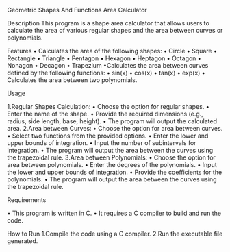 Geometric Shapes And Functions Area Calculator

Description
This program is a shape area calculator that allows users to calculate the area of various regular shapes and the area between curves or polynomials.

Features
• Calculates the area of the following shapes:
  • Circle
  • Square
  • Rectangle 
  • Triangle
  • Pentagon
  • Hexagon
  • Heptagon
  • Octagon
  • Nonagon
  • Decagon
  • Trapezium
•Calculates the area between curves defined by the following functions:
 • sin(x)
 • cos(x)
 • tan(x)
 • exp(x)
• Calculates the area between two polynomials.

Usage

1.Regular Shapes Calculation:
 • Choose the option for regular shapes.
 • Enter the name of the shape.
 • Provide the required dimensions (e.g., radius, side length, base, height).
 • The program will output the calculated area.
2.Area between Curves:
 • Choose the option for area between curves.
 • Select two functions from the provided options.
 • Enter the lower and upper bounds of integration.
 • Input the number of subintervals for integration.
 • The program will output the area between the curves        using the trapezoidal rule.
3.Area between Polynomials:
 • Choose the option for area between polynomials.
 • Enter the degrees of the polynomials.
 • Input the lower and upper bounds of integration.
 • Provide the coefficients for the polynomials.
 • The program will output the area between the curves using the trapezoidal rule.

Requirements

• This program is written in C.
• It requires a C compiler to build and run the code.

How to Run
1.Compile the code using a C compiler.
2.Run the executable file generated.
